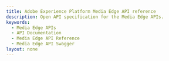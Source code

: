 ```yaml
---
title: Adobe Experience Platform Media Edge API reference
description: Open API specification for the Media Edge APIs.
keywords:
  - Media Edge APIs
  - API Documentation
  - Media Edge API Reference
  - Media Edge API Swagger
layout: none
---
```

<RedoclyAPIBlock src="/data-collection-apis/media-edge.json"/>
